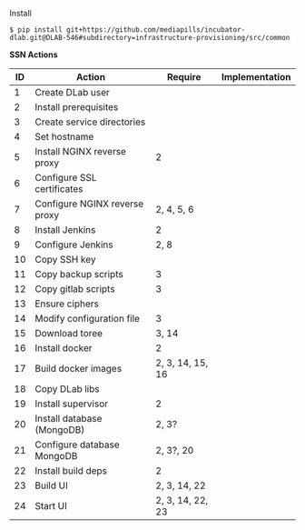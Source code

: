 Install

```
$ pip install git+https://github.com/mediapills/incubator-dlab.git@DLAB-546#subdirectory=infrastructure-provisioning/src/common
```

**SSN Actions**

| ID | Action | Require | Implementation |
|----|--------|---------|----------------|
| 1  | Create DLab user
| 2	 | Install prerequisites
| 3	 | Create service directories	
| 4	 | Set hostname	
| 5	 | Install NGINX reverse proxy | 2
| 6	 | Configure SSL certificates	
| 7	 | Configure NGINX reverse proxy | 2, 4, 5, 6
| 8	 | Install Jenkins | 2
| 9	 | Configure Jenkins | 2, 8
| 10 | Copy SSH key	
| 11 | Copy backup scripts | 3
| 12 | Copy gitlab scripts | 3
| 13 | Ensure ciphers	
| 14 | Modify configuration file | 3
| 15 | Download toree | 3, 14
| 16 | Install docker | 2
| 17 | Build docker images | 2, 3, 14, 15, 16
| 18 | Copy DLab libs
| 19 | Install supervisor | 2
| 20 | Install database (MongoDB) | 2, 3?
| 21 | Configure database MongoDB | 2, 3?, 20
| 22 | Install build deps | 2
| 23 | Build UI | 2, 3, 14, 22
| 24 | Start UI | 2, 3, 14, 22, 23
